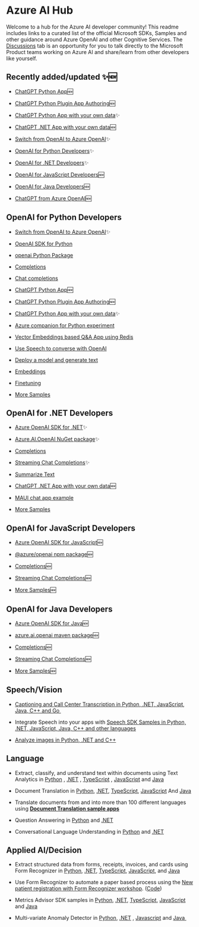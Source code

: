 # Azure AI Hub
Welcome to a hub for the Azure AI developer community! This readme includes links to a curated list of the official Microsoft SDKs, Samples and other guidance around Azure OpenAI and other Cognitive Services. The [Discussions](https://github.com/Azure-Samples/azure-ai/discussions) tab is an opportunity for you to talk directly to the Microsoft Product teams working on Azure AI and share/learn from other developers like yourself. 

## Recently added/updated  ✨🆕

- [ChatGPT Python App](https://aka.ms/azai/chat)🆕

- [ChatGPT Python Plugin App Authoring](https://aka.ms/azai/plugin)🆕

- [ChatGPT Python App with your own data](https://aka.ms/azai/chatwithdata)✨

- [ChatGPT .NET App with your own data](https://aka.ms/azai/dotnet/chatwithdata)🆕

- [Switch from OpenAI to Azure OpenAI](https://aka.ms/azai/oai-to-aoai)✨

- [OpenAI for Python Developers](#openai-for-python-developers)✨

- [OpenAI for .NET Developers](#openai-for-net-developers)✨

- [OpenAI for JavaScript Developers](#openai-for-javascript-developers)🆕

- [OpenAI for Java Developers](#openai-for-java-developers)🆕

- [ChatGPT from Azure OpenAI](https://aka.ms/azai/chat-from-aoai)🆕
 
## OpenAI for Python Developers

- [Switch from OpenAI to Azure OpenAI](https://aka.ms/azai/oai-to-aoai)✨

- [OpenAI SDK for Python](https://github.com/openai/openai-python/blob/main/README.md)

- [openai Python Package](https://pypi.org/project/openai/)

- [Completions](https://github.com/openai/openai-cookbook/blob/main/examples/azure/completions.ipynb)

- [Chat completions](https://github.com/openai/openai-cookbook/blob/main/examples/azure/chat.ipynb)

- [ChatGPT Python App](https://aka.ms/azai/chat)🆕

- [ChatGPT Python Plugin App Authoring](https://aka.ms/azai/plugin)🆕

- [ChatGPT Python App with your own data](https://aka.ms/azai/chatwithdata)✨

- [Azure companion for Python experiment](https://github.com/johanste/easyaz)

- [Vector Embeddings based Q&A App using Redis](https://github.com/ruoccofabrizio/azure-open-ai-embeddings-qna) 

- [Use Speech to converse with OpenAI](https://learn.microsoft.com/en-us/azure/cognitive-services/speech-service/openai-speech?tabs=windows)

- [Deploy a model and generate text](https://learn.microsoft.com/en-us/azure/cognitive-services/openai/quickstart?pivots=programming-language-python)

- [Embeddings](https://github.com/openai/openai-cookbook/blob/main/examples/azure/embeddings.ipynb)

- [Finetuning](https://github.com/openai/openai-cookbook/blob/main/examples/azure/finetuning.ipynb)

- [More Samples](https://github.com/Azure-Samples/openai/blob/main/README.md) 


## OpenAI for .NET Developers

- [Azure OpenAI SDK for .NET](https://aka.ms/oai/net)✨

- [Azure.AI.OpenAI NuGet package](https://aka.ms/oai/net/nuget)✨

- [Completions](https://github.com/Azure/azure-sdk-for-net/blob/main/sdk/openai/Azure.AI.OpenAI/tests/Samples/Sample01_Chatbot.cs)

- [Streaming Chat Completions](https://github.com/Azure/azure-sdk-for-net/blob/main/sdk/openai/Azure.AI.OpenAI/tests/Samples/Sample04_StreamingChat.cs)✨

- [Summarize Text](https://github.com/Azure/azure-sdk-for-net/blob/main/sdk/openai/Azure.AI.OpenAI/tests/Samples/Sample03_SummarizeText.cs)

- [ChatGPT .NET App with your own data](https://aka.ms/azai/dotnet/chatwithdata)🆕

- [MAUI chat app example](https://github.com/jpalvarezl/WhatsForDinner) 

- [More Samples](https://github.com/Azure-Samples/openai-dotnet-samples/blob/main/README.md)


## OpenAI for JavaScript Developers

- [Azure OpenAI SDK for JavaScript](https://aka.ms/oai/js)🆕

- [@azure/openai npm package](https://aka.ms/oai/js/npm)🆕

- [Completions](https://github.com/Azure/azure-sdk-for-js/blob/main/sdk/openai/openai/samples/v1-beta/javascript/completions.js)🆕

- [Streaming Chat Completions](https://github.com/Azure/azure-sdk-for-js/blob/main/sdk/openai/openai/samples/v1-beta/javascript/chatCompletions.js)🆕

- [More Samples](https://aka.ms/oai/js/samples)🆕


## OpenAI for Java Developers

- [Azure OpenAI SDK for Java](https://aka.ms/oai/java)🆕

- [azure.ai.openai maven package](https://aka.ms/oai/java/maven)🆕

- [Completions](https://github.com/Azure/azure-sdk-for-java/blob/azure-ai-openai_1.0.0-beta.1/sdk/openai/azure-ai-openai/src/samples/java/com/azure/ai/openai/ChatbotSample.java)🆕

- [Streaming Chat Completions](https://github.com/Azure/azure-sdk-for-java/blob/azure-ai-openai_1.0.0-beta.1/sdk/openai/azure-ai-openai/src/samples/java/com/azure/ai/openai/StreamingChatSample.java)🆕

- [More Samples](https://aka.ms/oai/java/samples)🆕

## Speech/Vision

- [Captioning and Call Center Transcription in Python, .NET, JavaScript, Java, C++ and Go ](https://github.com/Azure-Samples/cognitive-services-speech-sdk/tree/master/scenarios)

- Integrate Speech into your apps with [Speech SDK Samples in Python, .NET, JavaScript, Java, C++ and other languages](https://learn.microsoft.com/en-us/samples/azure-samples/cognitive-services-speech-sdk/sample-repository-for-the-microsoft-cognitive-services-speech-sdk/)

- [Analyze images in Python, .NET and C++](https://learn.microsoft.com/en-us/samples/azure-samples/azure-ai-vision-sdk/azure-ai-vision-sdk-preview-samples/)

## Language

- Extract, classify, and understand text within documents using Text Analytics in [Python](https://learn.microsoft.com/en-us/samples/azure/azure-sdk-for-python/textanalytics-samples/) , [.NET](https://learn.microsoft.com/en-us/samples/azure/azure-sdk-for-net/azure-cognitive-services-text-analytics-client-library-for-net/) , [TypeScript](https://learn.microsoft.com/en-us/samples/azure/azure-sdk-for-js/ai-language-text-typescript-beta/) , [JavaScript](https://learn.microsoft.com/en-us/samples/azure/azure-sdk-for-js/ai-language-text-javascript-beta/) and [Java](https://learn.microsoft.com/en-us/samples/azure/azure-sdk-for-java/textanalytics-java-samples/)

- Document Translation in [Python](https://learn.microsoft.com/en-us/samples/azure/azure-sdk-for-python/documenttranslation-samples/), [.NET](https://learn.microsoft.com/en-us/samples/azure/azure-sdk-for-net/azure-document-translation-client-sdk-samples/), [TypeScript](https://learn.microsoft.com/en-us/samples/azure/azure-sdk-for-js/ai-document-translator-typescript/), [JavaScript](https://learn.microsoft.com/en-us/samples/azure/azure-sdk-for-js/ai-document-translator-javascript/) And [Java](https://learn.microsoft.com/en-us/samples/azure/azure-sdk-for-java/documenttranslator-java-samples/)

- Translate documents from and into more than 100 different languages using [**Document Translation sample apps**](https://github.com/MicrosoftTranslator/DocumentTranslation) 

- Question Answering in [Python](https://learn.microsoft.com/en-us/samples/azure/azure-sdk-for-python/languagequestionanswering-samples/) and [.NET](https://learn.microsoft.com/en-us/samples/azure/azure-sdk-for-net/azureailanguagequestionanswering-samples/)

- Conversational Language Understanding in [Python](https://learn.microsoft.com/en-us/samples/azure/azure-sdk-for-python/conversationslanguageunderstanding-samples/) and [.NET](https://learn.microsoft.com/en-us/samples/azure/azure-sdk-for-net/azureailanguageconversations-samples/)

## Applied AI/Decision

- Extract structured data from forms, receipts, invoices, and cards using Form Recognizer in [Python](https://github.com/Azure/azure-sdk-for-python/blob/main/sdk/formrecognizer/azure-ai-formrecognizer/samples/README.md#samples-for-azure-form-recognizer-client-library-for-python), [.NET](https://github.com/Azure/azure-sdk-for-net/blob/main/sdk/formrecognizer/Azure.AI.FormRecognizer/samples/README.md#common-scenarios-samples-for-client-library-version-400), [TypeScript](https://github.com/Azure/azure-sdk-for-js/blob/main/sdk/formrecognizer/ai-form-recognizer/samples/v4/typescript/README.md#azure-form-recognizer-client-library-samples-for-typescript), [JavaScript](https://github.com/Azure/azure-sdk-for-js/blob/main/sdk/formrecognizer/ai-form-recognizer/samples/v4/javascript/README.md#azure-form-recognizer-client-library-samples-for-javascript), and [Java](https://github.com/Azure/azure-sdk-for-java/blob/main/sdk/formrecognizer/azure-ai-formrecognizer/src/samples/README.md#azure-form-recognizer-client-library-samples-for-java) 

- Use Form Recognizer to automate a paper based process using the [New patient registration with Form Recognizer workshop](https://newpatiente2e.github.io/docs/). ([Code](https://github.com/newpatiente2e/Contoso-New-Patient-App)) 

- Metrics Advisor SDK samples in [Python](https://learn.microsoft.com/en-us/samples/azure/azure-sdk-for-python/metricsadvisor-samples/), [.NET](https://learn.microsoft.com/en-us/samples/azure/azure-sdk-for-net/azure-metrics-advisor-client-sdk-samples/), [TypeScript](https://learn.microsoft.com/en-us/samples/azure/azure-sdk-for-js/ai-metrics-advisor-typescript/), [JavaScript](https://learn.microsoft.com/en-us/samples/azure/azure-sdk-for-js/ai-metrics-advisor-javascript/) and [Java](https://learn.microsoft.com/en-us/samples/azure/azure-sdk-for-java/metricsadvisor-java-samples/)

- Multi-variate Anomaly Detector in [Python](https://github.com/Azure-Samples/AnomalyDetector/blob/master/samples-multivariate/sample_multivariate_detect.py), [.NET](https://github.com/Azure-Samples/AnomalyDetector/blob/master/samples-multivariate/Sample_multivaraiate_detect.cs) , [Javascript](https://github.com/Azure-Samples/AnomalyDetector/blob/master/samples-multivariate/sample_multivariate_detection.js) and [Java ](https://github.com/Azure-Samples/AnomalyDetector/blob/master/samples-multivariate/MultivariateSample.java)
